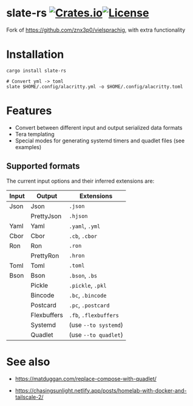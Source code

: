 # slate-rs [![Crates.io](https://img.shields.io/crates/v/slate-rs)](https://crates.io/crates/slate-rs)[![License](https://img.shields.io/github/license/squirreljetpack/slate-rs)](https://github.com/squirreljetpack/slate-rs/blob/main/LICENSE)

Fork of https://github.com/znx3p0/vielsprachig, with extra functionality


# Installation

```shell
cargo install slate-rs

# Convert yml -> toml
slate $HOME/.config/alacritty.yml -o $HOME/.config/alacritty.toml
```

# Features
- Convert between different input and output serialized data formats
- Tera templating
- Special modes for generating systemd timers and quadlet files (see examples)

## Supported formats
The current input options and their inferred extensions are:

| Input | Output       | Extensions               |
|-------|--------------|--------------------------|
| Json  | Json         | `.json`                  |
|       | PrettyJson   | `.hjson`                 |
| Yaml  | Yaml         | `.yaml`, `.yml`          |
| Cbor  | Cbor         | `.cb`, `.cbor`           |
| Ron   | Ron          | `.ron`                   |
|       | PrettyRon    | `.hron`                  |
| Toml  | Toml         | `.toml`                  |
| Bson  | Bson         | `.bson`, `.bs`           |
|       | Pickle       | `.pickle`, `.pkl`        |
|       | Bincode      | `.bc`, `.bincode`        |
|       | Postcard     | `.pc`, `.postcard`       |
|       | Flexbuffers  | `.fb`, `.flexbuffers`    |
|       | Systemd      | (use `--to systemd`)     |
|       | Quadlet      | (use `--to quadlet`)     |


# See also

- https://matduggan.com/replace-compose-with-quadlet/

- https://chasingsunlight.netlify.app/posts/homelab-with-docker-and-tailscale-2/